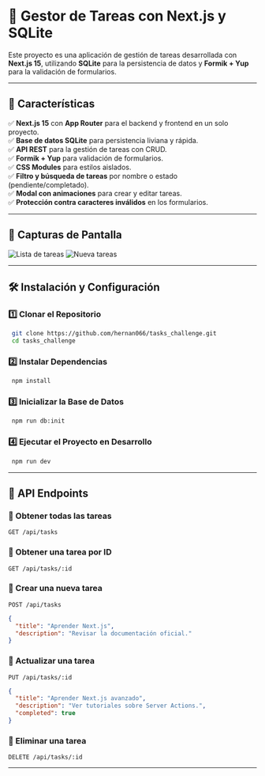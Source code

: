 # 📌 Gestor de Tareas con Next.js y SQLite

Este proyecto es una aplicación de gestión de tareas desarrollada con **Next.js 15**, utilizando **SQLite** para la persistencia de datos y **Formik + Yup** para la validación de formularios.

---

## 🚀 Características

✅ **Next.js 15** con **App Router** para el backend y frontend en un solo proyecto.  
✅ **Base de datos SQLite** para persistencia liviana y rápida.  
✅ **API REST** para la gestión de tareas con CRUD.  
✅ **Formik + Yup** para validación de formularios.  
✅ **CSS Modules** para estilos aislados.  
✅ **Filtro y búsqueda de tareas** por nombre o estado (pendiente/completado).  
✅ **Modal con animaciones** para crear y editar tareas.  
✅ **Protección contra caracteres inválidos** en los formularios.

---

## 📸 Capturas de Pantalla

![Lista de tareas](https://ik.imagekit.io/mrprwema7/2_30PRXYfdnR.jpeg?updatedAt=1742263223485)
![Nueva tareas](https://ik.imagekit.io/mrprwema7/1_PYtg4_Qfx.jpeg?updatedAt=1742263223817)

---

## 🛠️ Instalación y Configuración

### 1️⃣ Clonar el Repositorio

```sh
 git clone https://github.com/hernan066/tasks_challenge.git
 cd tasks_challenge
```

### 2️⃣ Instalar Dependencias

```sh
 npm install
```

### 3️⃣ Inicializar la Base de Datos

```sh
 npm run db:init
```

### 4️⃣ Ejecutar el Proyecto en Desarrollo

```sh
 npm run dev
```

---

## 🔌 API Endpoints

### 📌 Obtener todas las tareas

`GET /api/tasks`

### 📌 Obtener una tarea por ID

`GET /api/tasks/:id`

### 📌 Crear una nueva tarea

`POST /api/tasks`

```json
{
  "title": "Aprender Next.js",
  "description": "Revisar la documentación oficial."
}
```

### 📌 Actualizar una tarea

`PUT /api/tasks/:id`

```json
{
  "title": "Aprender Next.js avanzado",
  "description": "Ver tutoriales sobre Server Actions.",
  "completed": true
}
```

### 📌 Eliminar una tarea

`DELETE /api/tasks/:id`

---
